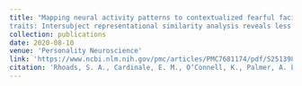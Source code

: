 ```yaml
---
title: "Mapping neural activity patterns to contextualized fearful facial expressions onto callous-unemotional (CU)
traits: Intersubject representational similarity analysis reveals less variation among high-CU adolescents"
collection: publications
date: 2020-08-10
venue: 'Personality Neuroscience'
link: 'https://www.ncbi.nlm.nih.gov/pmc/articles/PMC7681174/pdf/S2513988620000139a.pdf'
citation: 'Rhoads, S. A., Cardinale, E. M., O’Connell, K., Palmer, A. L., VanMeter, J. W., & Marsh, A. A. (2020). Mapping neural activity patterns to contextualized fearful facial expressions onto callous-unemotional (CU) traits: Intersubject representational similarity analysis reveals less variation among high-CU adolescents. <i>Personality Neuroscience.</i> 3(e12), 1–18.'
---
```

